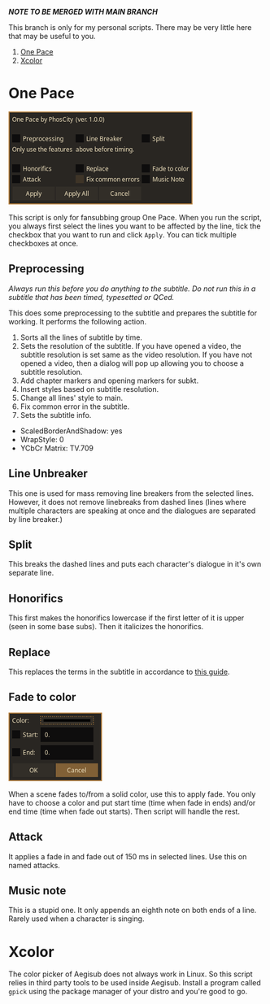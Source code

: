 **_NOTE TO BE MERGED WITH MAIN BRANCH_**

This branch is only for my personal scripts. There may be very little here that may be useful to you.

1. [One Pace](#one-pace)
1. [Xcolor](#xcolor)

# One Pace

![image](./assets/pace-main.png)

This script is only for fansubbing group One Pace. When you run the script, you always first select the lines you want to be affected by the line, tick the checkbox that you want to run and click `Apply`. You can tick multiple checkboxes at once.

## Preprocessing

_Always run this before you do anything to the subtitle. Do not run this in a subtitle that has been timed, typesetted or QCed._

This does some preprocessing to the subtitle and prepares the subtitle for working. It performs the following action.

1. Sorts all the lines of subtitle by time.
1. Sets the resolution of the subtitle. If you have opened a video, the subtitle resolution is set same as the video resolution. If you have not opened a video, then a dialog will pop up allowing you to choose a subtitle resolution.
1. Add chapter markers and opening markers for subkt.
1. Insert styles based on subtitle resolution.
1. Change all lines' style to main.
1. Fix common error in the subtitle.
1. Sets the subtitle info.

- ScaledBorderAndShadow: yes
- WrapStyle: 0
- YCbCr Matrix: TV.709

## Line Unbreaker

This one is used for mass removing line breakers from the selected lines. However, it does not remove linebreaks from dashed lines (lines where multiple characters are speaking at once and the dialogues are separated by line breaker.)

## Split

This breaks the dashed lines and puts each character's dialogue in it's own separate line.

## Honorifics

This first makes the honorifics lowercase if the first letter of it is upper (seen in some base subs). Then it italicizes the honorifics.

## Replace

This replaces the terms in the subtitle in accordance to [this guide](https://drive.google.com/drive/folders/1Lz5ar9KHOskbQUw1FFLGsY3-7OpFp6Wc).

## Fade to color

![image](./assets/pace-fade.png)

When a scene fades to/from a solid color, use this to apply fade. You only have to choose a color and put start time (time when fade in ends) and/or end time (time when fade out starts). Then script will handle the rest.

## Attack

It applies a fade in and fade out of 150 ms in selected lines. Use this on named attacks.

## Music note

This is a stupid one. It only appends an eighth note on both ends of a line. Rarely used when a character is singing.

# Xcolor

The color picker of Aegisub does not always work in Linux. So this script relies in third party tools to be used inside Aegisub. Install a program called `gpick` using the package manager of your distro and you're good to go.
